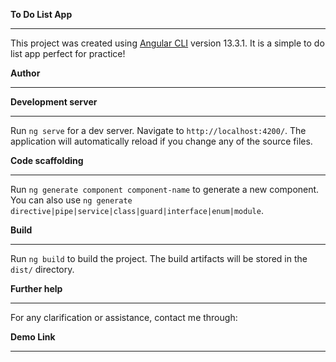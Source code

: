 **To Do List App**
****

This project was created using [Angular CLI](https://github.com/angular/angular-cli) version 13.3.1.
It is a simple to do list app perfect for practice!

**Author**
****

**Development server**
****

Run `ng serve` for a dev server. Navigate to `http://localhost:4200/`. The application will automatically reload if you change any of the source files.

**Code scaffolding**
****

Run `ng generate component component-name` to generate a new component. You can also use `ng generate directive|pipe|service|class|guard|interface|enum|module`.

**Build**
****

Run `ng build` to build the project. The build artifacts will be stored in the `dist/` directory.


**Further help**
****
For any clarification or assistance, contact me through:

**Demo Link**
****
